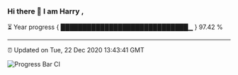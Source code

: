 ### Hi there 👋 I am Harry , 

⏳ Year progress { █████████████████████████████▁ } 97.42 %

---

⏰ Updated on Tue, 22 Dec 2020 13:43:41 GMT

![Progress Bar CI](https://github.com/duykhang68/duykhang68/workflows/Progress%20Bar%20CI/badge.svg)

